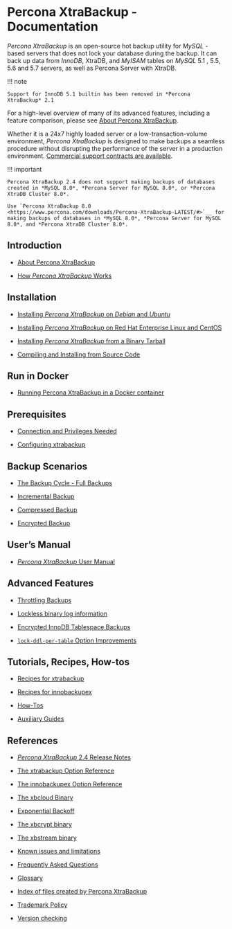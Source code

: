 # Percona XtraBackup - Documentation

*Percona XtraBackup* is an open-source hot backup utility for *MySQL* - based
servers that does not lock your database during the backup. It can back up data
from *InnoDB*, XtraDB, and *MyISAM* tables on *MySQL* 5.1 , 5.5, 5.6 and 5.7 servers, as well as Percona Server with XtraDB.

!!! note

    Support for InnoDB 5.1 builtin has been removed in *Percona XtraBackup* 2.1

For a high-level overview of many of its advanced features, including a feature
comparison, please see [About Percona XtraBackup](intro.md).

Whether it is a 24x7 highly loaded server or a low-transaction-volume
environment, *Percona XtraBackup* is designed to make backups a seamless
procedure without disrupting the performance of the server in a production
environment. [Commercial support contracts are available](https://www.percona.com/mysql-support/).

!!! important

    Percona XtraBackup 2.4 does not support making backups of databases created in *MySQL 8.0*, *Percona Server for MySQL 8.0*, or *Percona XtraDB Cluster 8.0*.
    
    Use `Percona XtraBackup 8.0 <https://www.percona.com/downloads/Percona-XtraBackup-LATEST/#>`__ for making backups of databases in *MySQL 8.0*, *Percona Server for MySQL 8.0*, and *Percona XtraDB Cluster 8.0*.

## Introduction

* [About Percona XtraBackup](intro.md)

* [How *Percona XtraBackup* Works](how_xtrabackup_works.md)

## Installation

* [Installing *Percona XtraBackup* on *Debian* and *Ubuntu*](installation/apt_repo.md)

* [Installing *Percona XtraBackup* on Red Hat Enterprise Linux and CentOS](installation/yum_repo.md)

* [Installing *Percona XtraBackup* from a Binary Tarball](installation/binary-tarball.md)

* [Compiling and Installing from Source Code](installation/compiling_xtrabackup.md)

## Run in Docker

* [Running Percona XtraBackup in a Docker container](installation/docker.md)

## Prerequisites

* [Connection and Privileges Needed](using_xtrabackup/privileges.md)

* [Configuring xtrabackup](using_xtrabackup/configuring.md)

## Backup Scenarios

* [The Backup Cycle - Full Backups](backup_scenarios/full_backup.md)

* [Incremental Backup](backup_scenarios/incremental_backup.md)

* [Compressed Backup](backup_scenarios/compressed_backup.md)

* [Encrypted Backup](backup_scenarios/encrypted_backup.md)

## User’s Manual

* [*Percona XtraBackup* User Manual](manual.md)

## Advanced Features

* [Throttling Backups](advanced/throttling_backups.md)

* [Lockless binary log information](advanced/lockless_bin-log.md)

* [Encrypted InnoDB Tablespace Backups](advanced/encrypted_innodb_tablespace_backups.md)

* [`lock-ddl-per-table` Option Improvements](advanced/locks.md)

## Tutorials, Recipes, How-tos

* [Recipes for xtrabackup](how-tos.md#recipes-xbk)

* [Recipes for innobackupex](how-tos.md#recipes-ibk)

* [How-Tos](how-tos.md#howtos)

* [Auxiliary Guides](how-tos.md#aux-guides)

## References

* [*Percona XtraBackup* 2.4 Release Notes](release-notes.md)

* [The xtrabackup Option Reference](xtrabackup_bin/xbk_option_reference.md)

* [The innobackupex Option Reference](innobackupex/innobackupex_option_reference.md)

* [The xbcloud Binary](xbcloud/xbcloud.md)

* [Exponential Backoff](xbcloud/xbcloud_exbackoff.md)

* [The xbcrypt binary](xbcrypt/xbcrypt.md)

* [The xbstream binary](xbstream/xbstream.md)

* [Known issues and limitations](known_issues.md)

* [Frequently Asked Questions](faq.md)

* [Glossary](glossary.md)

* [Index of files created by Percona XtraBackup](xtrabackup-files.md)

* [Trademark Policy](trademark-policy.md)

* [Version checking](version-check.md)
